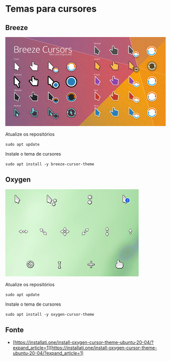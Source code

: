 Temas para cursores
================================

Breeze
---------------------------------------

![Cursors](./pics/breeze_cursors.png)

Atualize os repositórios

`sudo apt update`

Instale o tema de cursores

`sudo apt install -y breeze-cursor-theme`

Oxygen
---------------------------------------

![Cursors](./pics/oxygen_sursors.png)

Atualize os repositórios

`sudo apt update`

Instale o tema de cursores

`sudo apt install -y oxygen-cursor-theme`


Fonte
------------------------------------------

* [https://installati.one/install-oxygen-cursor-theme-ubuntu-20-04/?expand_article=1](https://installati.one/install-oxygen-cursor-theme-ubuntu-20-04/?expand_article=1)
